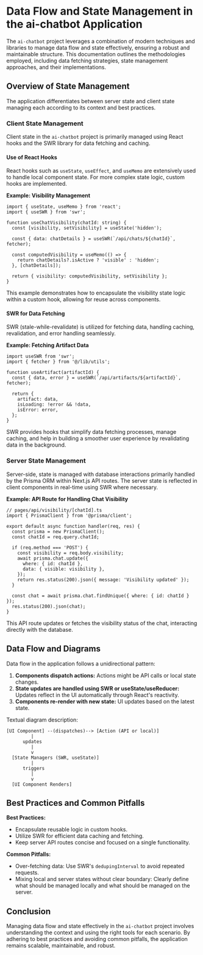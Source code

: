 # Data Flow and State Management in the ai-chatbot Application

The `ai-chatbot` project leverages a combination of modern techniques and libraries to manage data flow and state effectively, ensuring a robust and maintainable structure. This documentation outlines the methodologies employed, including data fetching strategies, state management approaches, and their implementations.

## Overview of State Management

The application differentiates between server state and client state managing each according to its context and best practices.

### Client State Management

Client state in the `ai-chatbot` project is primarily managed using React hooks and the SWR library for data fetching and caching.

#### Use of React Hooks

React hooks such as `useState`, `useEffect`, and `useMemo` are extensively used to handle local component state. For more complex state logic, custom hooks are implemented.

**Example: Visibility Management**

```tsx
import { useState, useMemo } from 'react';
import { useSWR } from 'swr';

function useChatVisibility(chatId: string) {
  const [visibility, setVisibility] = useState('hidden');

  const { data: chatDetails } = useSWR(`/api/chats/${chatId}`, fetcher);

  const computedVisibility = useMemo(() => {
    return chatDetails?.isActive ? 'visible' : 'hidden';
  }, [chatDetails]);

  return { visibility: computedVisibility, setVisibility };
}
```

This example demonstrates how to encapsulate the visibility state logic within a custom hook, allowing for reuse across components.

#### SWR for Data Fetching

SWR (stale-while-revalidate) is utilized for fetching data, handling caching, revalidation, and error handling seamlessly.

**Example: Fetching Artifact Data**

```tsx
import useSWR from 'swr';
import { fetcher } from '@/lib/utils';

function useArtifact(artifactId) {
  const { data, error } = useSWR(`/api/artifacts/${artifactId}`, fetcher);

  return {
    artifact: data,
    isLoading: !error && !data,
    isError: error,
  };
}
```

SWR provides hooks that simplify data fetching processes, manage caching, and help in building a smoother user experience by revalidating data in the background.

### Server State Management

Server-side, state is managed with database interactions primarily handled by the Prisma ORM within Next.js API routes. The server state is reflected in client components in real-time using SWR where necessary.

**Example: API Route for Handling Chat Visibility**

```tsx
// pages/api/visibility/[chatId].ts
import { PrismaClient } from '@prisma/client';

export default async function handler(req, res) {
  const prisma = new PrismaClient();
  const chatId = req.query.chatId;

  if (req.method === 'POST') {
    const visibility = req.body.visibility;
    await prisma.chat.update({
      where: { id: chatId },
      data: { visible: visibility },
    });
    return res.status(200).json({ message: 'Visibility updated' });
  }

  const chat = await prisma.chat.findUnique({ where: { id: chatId } });
  res.status(200).json(chat);
}
```

This API route updates or fetches the visibility status of the chat, interacting directly with the database.

## Data Flow and Diagrams

Data flow in the application follows a unidirectional pattern:

1. **Components dispatch actions:** Actions might be API calls or local state changes.
2. **State updates are handled using SWR or useState/useReducer:** Updates reflect in the UI automatically through React's reactivity.
3. **Components re-render with new state:** UI updates based on the latest state.

Textual diagram description:

```
[UI Component] --(dispatches)--> [Action (API or local)]
         |
      updates
         |
         v
  [State Managers (SWR, useState)]
         |
      triggers
         |
         v
  [UI Component Renders]
```

## Best Practices and Common Pitfalls

**Best Practices:**
- Encapsulate reusable logic in custom hooks.
- Utilize SWR for efficient data caching and fetching.
- Keep server API routes concise and focused on a single functionality.

**Common Pitfalls:**
- Over-fetching data: Use SWR's `dedupingInterval` to avoid repeated requests.
- Mixing local and server states without clear boundary: Clearly define what should be managed locally and what should be managed on the server.

## Conclusion

Managing data flow and state effectively in the `ai-chatbot` project involves understanding the context and using the right tools for each scenario. By adhering to best practices and avoiding common pitfalls, the application remains scalable, maintainable, and robust.